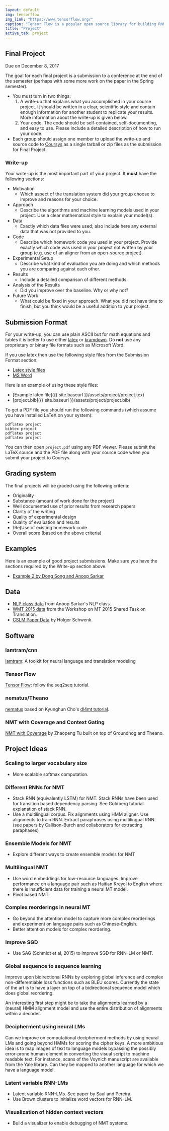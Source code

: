 ```yaml
---
layout: default
img: tensorflow
img_link: "https://www.tensorflow.org/"
caption: "Tensor Flow is a popular open source library for building RNNs (and other useful things)."
title: "Project"
active_tab: project
---
```


Final Project
-------------

<p class="text-muted">Due on December 8, 2017</p>

The goal for each final project is a submission to a conference at the end of the semester (perhaps with some more work on the paper in the Spring semester).

* You must turn in two things:
  1. A write-up that explains what you accomplished in your course project. It should be written in a clear, scientific style and contain enough information for another student to replicate your results. More information about the write-up is given below.
  1. Your code. The code should be self-contained, self-documenting, and easy to use. Please include a detailed description of how to run your code.
* Each group should assign one member to upload the write-up and source code to [Coursys](https://courses.cs.sfu.ca) as a single tarball or zip files as the submission for Final Project. 

### Write-up

Your write-up is the most important part of your project. It **must** have the following sections:

* Motivation 
    * Which aspect of the translation system did your group choose to improve and reasons for your choice.
* Approach 
    * Describe the algorithms and machine learning models used in your project. Use a clear mathematical style to explain your model(s).
* Data 
    * Exactly which data files were used; also include here any external data that was not provided to you.
* Code
    * Describe which homework code you used in your project. Provide exactly which code was used in your project not written by your group (e.g. use of an aligner from an open-source project).
* Experimental Setup
    * Describe what kind of evaluation you are doing and which methods you are comparing against each other.
* Results 
    * Include a detailed comparison of different methods.
* Analysis of the Results
    * Did you improve over the baseline. Why or why not?
* Future Work
    * What could be fixed in your approach. What you did not have time to finish, but you think would be a useful addition to your project.

## Submission Format

For your write-up, you can use plain ASCII but for math equations
and tables it is better to use either
[latex](http://www.latex-project.org/) or
[kramdown](https://github.com/gettalong/kramdown).  Do __not__ use
any proprietary or binary file formats such as Microsoft Word.

If you use latex then use the following style files from the Submission Format section:

* [Latex style files](https://transacl.org/ojs/index.php/tacl/about/submissions)
* [MS Word](https://transacl.org/ojs/index.php/tacl/about/submissions)

Here is an example of using these style files:

* [Example latex file]({{ site.baseurl }}/assets/project/project.tex)
* [project.bib]({{ site.baseurl }}/assets/project/project.bib)

To get a PDF file you should run the following commands (which assume you have installed LaTeX on your system):

    pdflatex project
    bibtex project
    pdflatex project
    pdflatex project

You can then open `project.pdf` using any PDF viewer. Please submit
the LaTeX source and the PDF file along with your source code when
you submit your project to Coursys.

## Grading system

The final projects will be graded using the following criteria:

* Originality 
* Substance (amount of work done for the project)
* Well documented use of prior results from research papers
* Clarity of the writing
* Quality of experimental design
* Quality of evaluation and results
* (Re)Use of existing homework code
* Overall score (based on the above criteria)

## Examples

Here is an example of good project submissions. Make sure you have the sections required by the Write-up section above.

* [Example 2 by Dong Song and Anoop Sarkar](http://anoopsarkar.github.io/papers/pdf/sighan08.pdf)

## Data

* [NLP class data](http://anoopsarkar.github.io/nlp-class/project.html) from Anoop Sarkar's NLP class.
* [WMT 2015 data](http://www.statmt.org/wmt15/) from the Workshop on MT 2015 Shared Task on Translation.
* [CSLM Paper Data](http://www-lium.univ-lemans.fr/~schwenk/cslm_joint_paper/) by Holger Schwenk.

## Software

### lamtram/cnn

[lamtram](https://github.com/neubig/lamtram): A toolkit for neural language and translation modeling

### Tensor Flow

[Tensor Flow](https://www.tensorflow.org/): follow the seq2seq tutorial.

### nematus/Theano

[nematus](https://github.com/rsennrich/nematus) based on Kyunghun Cho's [dl4mt tutorial](https://github.com/nyu-dl/dl4mt-tutorial).

### NMT with Coverage and Context Gating

[NMT with Coverage](https://github.com/tuzhaopeng/NMT) by Zhaopeng Tu built on top of Groundhog and Theano.

## Project Ideas

### Scaling to larger vocabulary size

* More scalable softmax computation.

### Different RNNs for NMT

* Stack RNN (equivalently LSTM) for NMT. Stack RNNs have been used for transition based dependency parsing. See Goldberg tutorial explanation of stack RNN.
* Use a multilingual corpus. Fix alignments using HMM aligner. Use alignments to train RNN. Extract paraphrases using multilingual RNN. (see papers by Callison-Burch and collaborators for extracting paraphases)

### Ensemble Models for NMT

* Explore different ways to create ensemble models for NMT

### Multilingual NMT

* Use word embeddings for low-resource languages. Improve performance on a language pair such as Haitian Kreyol to English where there is insufficient data for training a neural MT model.
* Pivot based NMT.

### Complex reorderings in neural MT

* Go beyond the attention model to capture more complex reorderings and experiment on language pairs such as Chinese-English.
* Better attention models for complex reordering.

### Improve SGD

* Use SAG (Schmidt et al, 2015) to improve SGD for RNN-LM or NMT.

### Global sequence to sequence learning

Improve upon bidirectional RNNs by exploring global inference and complex non-differentiable loss functions such as BLEU scores. Currently the state of the art is to have a layer on top of a bidirectional sequence model which does global reordering.

An interesting first step might be to take the alignments learned by a (neural) HMM alignment model and use the entire distribution of alignments within a decoder.

### Decipherment using neural LMs

Can we improve on computational decipherment methods by using neural LMs and going beyond HMMs for scoring the cipher keys.
A more ambitious idea is to map images of text to language models bypassing the possibly error-prone human element in converting
the visual script to machine readable text. For instance, scans of the Voynich manuscript are available from the Yale library.
Can they be mapped to another language for which we have a language model.

### Latent variable RNN-LMs

* Latent variable RNN-LMs. See paper by Saul and Pereira.
* Use Brown clusters to initialize word vectors for RNN-LM.

### Visualization of hidden context vectors

* Build a visualizer to enable debugging of NMT systems.

